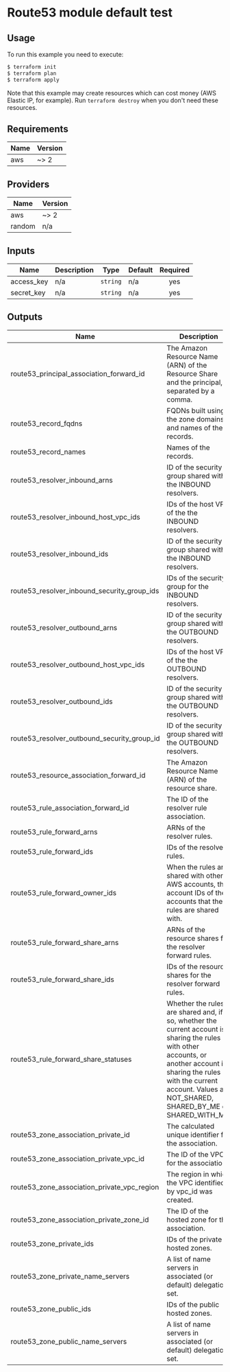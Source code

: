 # Route53 module default test

## Usage

To run this example you need to execute:

```bash
$ terraform init
$ terraform plan
$ terraform apply
```

Note that this example may create resources which can cost money (AWS Elastic IP, for example). Run `terraform destroy` when you don't need these resources.

<!-- BEGINNING OF PRE-COMMIT-TERRAFORM DOCS HOOK -->
## Requirements

| Name | Version |
|------|---------|
| aws | ~> 2 |

## Providers

| Name | Version |
|------|---------|
| aws | ~> 2 |
| random | n/a |

## Inputs

| Name | Description | Type | Default | Required |
|------|-------------|------|---------|:--------:|
| access\_key | n/a | `string` | n/a | yes |
| secret\_key | n/a | `string` | n/a | yes |

## Outputs

| Name | Description |
|------|-------------|
| route53\_principal\_association\_forward\_id | The Amazon Resource Name (ARN) of the Resource Share and the principal, separated by a comma. |
| route53\_record\_fqdns | FQDNs built using the zone domains and names of the records. |
| route53\_record\_names | Names of the records. |
| route53\_resolver\_inbound\_arns | ID of the security group shared with the INBOUND resolvers. |
| route53\_resolver\_inbound\_host\_vpc\_ids | IDs of the host VPC of the the INBOUND resolvers. |
| route53\_resolver\_inbound\_ids | ID of the security group shared with the INBOUND resolvers. |
| route53\_resolver\_inbound\_security\_group\_ids | IDs of the security group for the INBOUND resolvers. |
| route53\_resolver\_outbound\_arns | ID of the security group shared with the OUTBOUND resolvers. |
| route53\_resolver\_outbound\_host\_vpc\_ids | IDs of the host VPC of the the OUTBOUND resolvers. |
| route53\_resolver\_outbound\_ids | ID of the security group shared with the OUTBOUND resolvers. |
| route53\_resolver\_outbound\_security\_group\_id | ID of the security group shared with the OUTBOUND resolvers. |
| route53\_resource\_association\_forward\_id | The Amazon Resource Name (ARN) of the resource share. |
| route53\_rule\_association\_forward\_id | The ID of the resolver rule association. |
| route53\_rule\_forward\_arns | ARNs of the resolver rules. |
| route53\_rule\_forward\_ids | IDs of the resolver rules. |
| route53\_rule\_forward\_owner\_ids | When the rules are shared with other AWS accounts, the account IDs of the accounts that the rules are shared with. |
| route53\_rule\_forward\_share\_arns | ARNs of the resource shares for the resolver forward rules. |
| route53\_rule\_forward\_share\_ids | IDs of the resource shares for the resolver forward rules. |
| route53\_rule\_forward\_share\_statuses | Whether the rules are shared and, if so, whether the current account is sharing the rules with other accounts, or another account is sharing the rules with the current account. Values are NOT\_SHARED, SHARED\_BY\_ME or SHARED\_WITH\_ME. |
| route53\_zone\_association\_private\_id | The calculated unique identifier for the association. |
| route53\_zone\_association\_private\_vpc\_id | The ID of the VPC for the association. |
| route53\_zone\_association\_private\_vpc\_region | The region in which the VPC identified by vpc\_id was created. |
| route53\_zone\_association\_private\_zone\_id | The ID of the hosted zone for the association. |
| route53\_zone\_private\_ids | IDs of the private hosted zones. |
| route53\_zone\_private\_name\_servers | A list of name servers in associated (or default) delegation set. |
| route53\_zone\_public\_ids | IDs of the public hosted zones. |
| route53\_zone\_public\_name\_servers | A list of name servers in associated (or default) delegation set. |

<!-- END OF PRE-COMMIT-TERRAFORM DOCS HOOK -->

